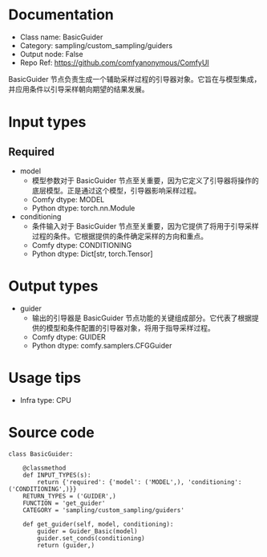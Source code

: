 # Documentation
- Class name: BasicGuider
- Category: sampling/custom_sampling/guiders
- Output node: False
- Repo Ref: https://github.com/comfyanonymous/ComfyUI

BasicGuider 节点负责生成一个辅助采样过程的引导器对象。它旨在与模型集成，并应用条件以引导采样朝向期望的结果发展。

# Input types
## Required
- model
    - 模型参数对于 BasicGuider 节点至关重要，因为它定义了引导器将操作的底层模型。正是通过这个模型，引导器影响采样过程。
    - Comfy dtype: MODEL
    - Python dtype: torch.nn.Module
- conditioning
    - 条件输入对于 BasicGuider 节点至关重要，因为它提供了将用于引导采样过程的条件。它根据提供的条件确定采样的方向和重点。
    - Comfy dtype: CONDITIONING
    - Python dtype: Dict[str, torch.Tensor]

# Output types
- guider
    - 输出的引导器是 BasicGuider 节点功能的关键组成部分。它代表了根据提供的模型和条件配置的引导器对象，将用于指导采样过程。
    - Comfy dtype: GUIDER
    - Python dtype: comfy.samplers.CFGGuider

# Usage tips
- Infra type: CPU

# Source code
```
class BasicGuider:

    @classmethod
    def INPUT_TYPES(s):
        return {'required': {'model': ('MODEL',), 'conditioning': ('CONDITIONING',)}}
    RETURN_TYPES = ('GUIDER',)
    FUNCTION = 'get_guider'
    CATEGORY = 'sampling/custom_sampling/guiders'

    def get_guider(self, model, conditioning):
        guider = Guider_Basic(model)
        guider.set_conds(conditioning)
        return (guider,)
```